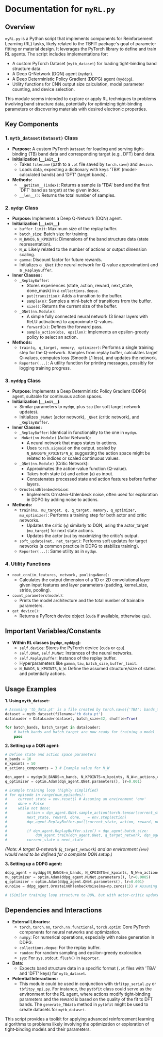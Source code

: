 # Documentation for `myRL.py`

## Overview

`myRL.py` is a Python script that implements components for Reinforcement Learning (RL) tasks, likely related to the TBFIT package's goal of parameter fitting or material design. It leverages the PyTorch library to define and train RL agents. The script includes implementations for:

- A custom PyTorch Dataset (`mytb_dataset`) for loading tight-binding band structure data.
- A Deep Q-Network (DQN) agent (`mydqn`).
- A Deep Deterministic Policy Gradient (DDPG) agent (`myddpg`).
- Utility functions for CNN output size calculation, model parameter counting, and device selection.

This module seems intended to explore or apply RL techniques to problems involving band structure data, potentially for optimizing tight-binding parameters or discovering materials with desired electronic properties.

## Key Components

### 1. `mytb_dataset(Dataset)` Class
- **Purpose:** A custom PyTorch `Dataset` for loading and serving tight-binding (TB) band data and corresponding target (e.g., DFT) band data.
- **Initialization (`__init__`)**:
    - Takes `filename` (path to a `.pt` file saved by `torch.save`) and `device`.
    - Loads data, expecting a dictionary with keys 'TBA' (model-calculated bands) and 'DFT' (target bands).
- **Methods:**
    - `__getitem__(index)`: Returns a sample (a 'TBA' band and the first 'DFT' band as target) at the given index.
    - `__len__()`: Returns the total number of samples.

### 2. `mydqn` Class
- **Purpose:** Implements a Deep Q-Network (DQN) agent.
- **Initialization (`__init__`)**:
    - `buffer_limit`: Maximum size of the replay buffer.
    - `batch_size`: Batch size for training.
    - `N_BANDS`, `N_KPOINTS`: Dimensions of the band structure data (state representation).
    - `N_W`: Likely related to the number of actions or output dimension scaling.
    - `gamma`: Discount factor for future rewards.
    - Initializes a `_QNet` (the neural network for Q-value approximation) and a `_ReplayBuffer`.
- **Inner Classes:**
    - `_ReplayBuffer`:
        - Stores experiences (state, action, reward, next_state, done_mask) in a `collections.deque`.
        - `put(transition)`: Adds a transition to the buffer.
        - `sample(n)`: Samples a mini-batch of transitions from the buffer.
        - `size()`: Returns the current size of the buffer.
    - `_QNet(nn.Module)`:
        - A simple fully connected neural network (3 linear layers with ReLU activations) to approximate Q-values.
        - `forward(x)`: Defines the forward pass.
        - `sample_action(obs, epsilon)`: Implements an epsilon-greedy policy to select an action.
- **Methods:**
    - `train(q, q_target, memory, optimizer)`: Performs a single training step for the Q-network. Samples from replay buffer, calculates target Q-values, computes loss (Smooth L1 loss), and updates the network.
    - `Reporter(...)`: A utility function for printing messages, possibly for logging training progress.

### 3. `myddpg` Class
- **Purpose:** Implements a Deep Deterministic Policy Gradient (DDPG) agent, suitable for continuous action spaces.
- **Initialization (`__init__`)**:
    - Similar parameters to `mydqn`, plus `tau` (for soft target network updates).
    - Initializes `_MuNet` (actor network), `_QNet` (critic network), and `_ReplayBuffer`.
- **Inner Classes:**
    - `_ReplayBuffer`: Identical in functionality to the one in `mydqn`.
    - `_MuNet(nn.Module)` (Actor Network):
        - A neural network that maps states to actions.
        - Uses `torch.sigmoid` on the output, scaled by `N_BANDS*N_KPOINTS*N_W`, suggesting the action space might be related to indices or scaled continuous values.
    - `_QNet(nn.Module)` (Critic Network):
        - Approximates the action-value function (Q-value).
        - Takes both state (`x`) and action (`a`) as input.
        - Concatenates processed state and action features before further layers.
    - `OrnsteinUhlenbeckNoise`:
        - Implements Ornstein-Uhlenbeck noise, often used for exploration in DDPG by adding noise to actions.
- **Methods:**
    - `train(mu, mu_target, q, q_target, memory, q_optimizer, mu_optimizer)`: Performs a training step for both actor and critic networks.
        - Updates the critic (`q`) similarly to DQN, using the actor_target (`mu_target`) for next state actions.
        - Updates the actor (`mu`) by maximizing the critic's output.
    - `soft_update(net, net_target)`: Performs soft updates for target networks (a common practice in DDPG to stabilize training).
    - `Reporter(...)`: Same utility as in `mydqn`.

### 4. Utility Functions
- `nout_cnn(in_features, network, pooling=None)`:
    - Calculates the output dimension of a 1D or 2D convolutional layer given input features and layer parameters (padding, kernel_size, stride, pooling).
- `count_parameters(model)`:
    - Prints the model architecture and the total number of trainable parameters.
- `get_device()`:
    - Returns a PyTorch device object (`cuda` if available, otherwise `cpu`).

## Important Variables/Constants

- **Within RL classes (`mydqn`, `myddpg`):**
    - `self.device`: Stores the PyTorch device (`cuda` or `cpu`).
    - `self.QNet`, `self.MuNet`: Instances of the neural networks.
    - `self.ReplayBuffer`: Instance of the replay buffer.
    - Hyperparameters like `gamma`, `tau`, `batch_size`, `buffer_limit`.
    - `N_BANDS`, `N_KPOINTS`, `N_W`: Define the assumed structure/size of states and potentially actions.

## Usage Examples

**1. Using `mytb_dataset`:**
```python
# Assuming 'tb_data.pt' is a file created by torch.save({'TBA': bands_tensor, 'DFT': dft_bands_tensor})
dataset = mytb_dataset(filename='tb_data.pt')
dataloader = DataLoader(dataset, batch_size=32, shuffle=True)

for batch_bands, batch_target in dataloader:
    # batch_bands and batch_target are now ready for training a model
    pass
```

**2. Setting up a DQN agent:**
```python
# Define state and action space parameters
n_bands = 10
n_kpoints = 50
n_actions_components = 3 # Example value for N_W

dqn_agent = mydqn(N_BANDS=n_bands, N_KPOINTS=n_kpoints, N_W=n_actions_components)
q_optimizer = optim.Adam(dqn_agent.QNet.parameters(), lr=0.001)

# Example training loop (highly simplified)
# for episode in range(num_episodes):
#     current_state = env.reset() # Assuming an environment 'env'
#     done = False
#     while not done:
#         action = dqn_agent.QNet.sample_action(torch.tensor(current_state, dtype=torch.float), epsilon)
#         next_state, reward, done, _ = env.step(action)
#         dqn_agent.ReplayBuffer.put((current_state, action, reward, next_state, done))
#
#         if dqn_agent.ReplayBuffer.size() > dqn_agent.batch_size:
#             dqn_agent.train(dqn_agent.QNet, q_target_network, dqn_agent.ReplayBuffer, q_optimizer)
#         current_state = next_state
```
*(Note: A target Q-network (`q_target_network`) and an environment (`env`) would need to be defined for a complete DQN setup.)*

**3. Setting up a DDPG agent:**
```python
ddpg_agent = myddpg(N_BANDS=n_bands, N_KPOINTS=n_kpoints, N_W=n_actions_components)
mu_optimizer = optim.Adam(ddpg_agent.MuNet.parameters(), lr=0.0005)
q_optimizer = optim.Adam(ddpg_agent.QNet.parameters(), lr=0.001)
ounoise = ddpg_agent.OrnsteinUhlenbeckNoise(mu=np.zeros(1)) # Assuming action is scalar for noise

# (Similar training loop structure to DQN, but with actor-critic updates and noise for exploration)
```

## Dependencies and Interactions

- **External Libraries:**
    - `torch`, `torch.nn`, `torch.nn.functional`, `torch.optim`: Core PyTorch components for neural networks and optimization.
    - `numpy`: For numerical operations, especially with noise generation in DDPG.
    - `collections.deque`: For the replay buffer.
    - `random`: For random sampling and epsilon-greedy exploration.
    - `sys`: For `sys.stdout.flush()` in `Reporter`.
- **Data:**
    - Expects band structure data in a specific format (`.pt` files with 'TBA' and 'DFT' keys) for `mytb_dataset`.
- **Potential Interactions:**
    - This module could be used in conjunction with `tbfitpy_serial.py` or `tbfitpy_mpi.py`. For instance, the `pytbfit` class could serve as the environment for the RL agent, where actions modify tight-binding parameters and the reward is based on the quality of the fit to DFT bands. The `generate_TBdata` method in `pytbfit` might be used to create datasets for `mytb_dataset`.

This script provides a toolkit for applying advanced reinforcement learning algorithms to problems likely involving the optimization or exploration of tight-binding models and their parameters.
